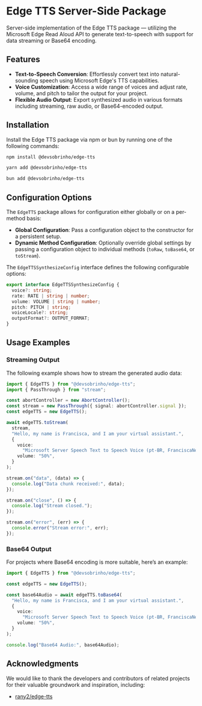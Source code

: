 # Edge TTS Server-Side Package

Server-side implementation of the Edge TTS package — utilizing the Microsoft Edge Read Aloud API to generate text-to-speech with support for data streaming or Base64 encoding.

## Features

- **Text-to-Speech Conversion**: Effortlessly convert text into natural-sounding speech using Microsoft Edge's TTS capabilities.
- **Voice Customization**: Access a wide range of voices and adjust rate, volume, and pitch to tailor the output for your project.
- **Flexible Audio Output**: Export synthesized audio in various formats including streaming, raw audio, or Base64-encoded output.

## Installation

Install the Edge TTS package via npm or bun by running one of the following commands:

```bash
npm install @devsobrinho/edge-tts
```

```bash
yarn add @devsobrinho/edge-tts
```

```bash
bun add @devsobrinho/edge-tts
```

## Configuration Options

The `EdgeTTS` package allows for configuration either globally or on a per-method basis:

- **Global Configuration**: Pass a configuration object to the constructor for a persistent setup.
- **Dynamic Method Configuration**: Optionally override global settings by passing a configuration object to individual methods (`toRaw`, `toBase64`, or `toStream`).

The `EdgeTTSSynthesizeConfig` interface defines the following configurable options:

```typescript
export interface EdgeTTSSynthesizeConfig {
  voice?: string;
  rate: RATE | string | number;
  volume: VOLUME | string | number;
  pitch: PITCH | string;
  voiceLocale?: string;
  outputFormat?: OUTPUT_FORMAT;
}
```

## Usage Examples

### Streaming Output

The following example shows how to stream the generated audio data:

```typescript
import { EdgeTTS } from "@devsobrinho/edge-tts";
import { PassThrough } from "stream";

const abortController = new AbortController();
const stream = new PassThrough({ signal: abortController.signal });
const edgeTTS = new EdgeTTS();

await edgeTTS.toStream(
  stream,
  "Hello, my name is Francisca, and I am your virtual assistant.",
  {
    voice:
      "Microsoft Server Speech Text to Speech Voice (pt-BR, FranciscaNeural)",
    volume: "50%",
  }
);

stream.on("data", (data) => {
  console.log("Data chunk received:", data);
});

stream.on("close", () => {
  console.log("Stream closed.");
});

stream.on("error", (err) => {
  console.error("Stream error:", err);
});
```

### Base64 Output

For projects where Base64 encoding is more suitable, here’s an example:

```typescript
import { EdgeTTS } from "@devsobrinho/edge-tts";

const edgeTTS = new EdgeTTS();

const base64Audio = await edgeTTS.toBase64(
  "Hello, my name is Francisca, and I am your virtual assistant.",
  {
    voice:
      "Microsoft Server Speech Text to Speech Voice (pt-BR, FranciscaNeural)",
    volume: "50%",
  }
);

console.log("Base64 Audio:", base64Audio);
```

## Acknowledgments

We would like to thank the developers and contributors of related projects for their valuable groundwork and inspiration, including:

- [rany2/edge-tts](https://github.com/rany2/edge-tts/tree/master/examples)
